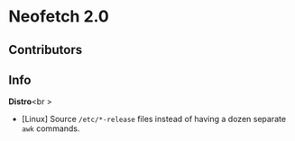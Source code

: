 # Neofetch 2.0



## Contributors



## Info

**Distro**<br \>

- [Linux] Source `/etc/*-release` files instead of having a dozen separate `awk` commands.
